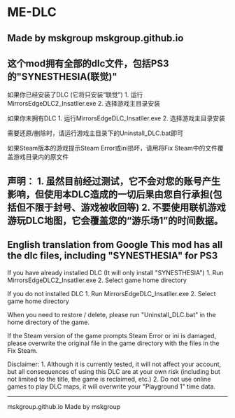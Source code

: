 # ME-DLC
Made by mskgroup
mskgroup.github.io
-------------------------
这个mod拥有全部的dlc文件，包括PS3的"SYNESTHESIA(联觉)"
-------------------------
如果你已经安装了DLC (它将只安装“联觉”)
	1. 运行MirrorsEdgeDLC2_Insatller.exe
	2. 选择游戏主目录安装

如果你未拥有DLC
	1. 运行MirrorsEdgeDLC_Insatller.exe
	2. 选择游戏主目录安装


需要还原/删除时，请运行游戏主目录下的Uninstall_DLC.bat即可

如果Steam版本的游戏提示Steam Error或ini损坏，请用将Fix Steam中的文件覆盖游戏目录内的原文件

声明：
	1. 虽然目前经过测试，它不会对您的账号产生影响，但使用本DLC造成的一切后果由您自行承担(包括但不限于封号、游戏被收回等)
	2. 不要使用联机游戏游玩DLC地图，它会覆盖您的“游乐场1”的时间数据。
-------------------------
English translation from Google
This mod has all the dlc files, including "SYNESTHESIA" for PS3
-------------------------
If you have already installed DLC (It will only install "SYNESTHESIA")
	1. Run MirrorsEdgeDLC2_Insatller.exe 
	2. Select game home directory

If you do not installed DLC
	1. Run MirrorsEdgeDLC_Insatller.exe 
	2. Select game home directory


When you need to restore / delete, please run "Uninstall_DLC.bat" in the home directory of the game.

If the Steam version of the game prompts Steam Error or ini is damaged, please overwrite the original file in the game directory with the files in the Fix Steam.

Disclaimer: 
	1. Although it is currently tested, it will not affect your account, but all consequences of using this DLC are at your own risk (including but not limited to the title, the game is reclaimed, etc.)
	2. Do not use online games to play DLC maps, it will overwrite your "Playground 1" time data.

-------------------------
mskgroup.github.io
Made by mskgroup
